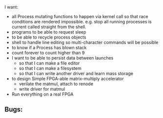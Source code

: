 I want:
- all Process mutating functions to happen via kernel call so that race conditions are rendered impossible. e.g. stop all running processes is current called straight from the shell.
- programs to be able to request sleep
- to  be able to recycle process objects
- shell to handle line editing so multi-character commands will be possible
- to know if a Process has blown stack
- count forever to count higher than 9
- I want to be able to persist data between launches
    - so that I can make a file editor
    - so that I can make a filesystem
    - so that I can write another driver and learn mass storage
- to design Simple FPGA-able matrix-multiply accelerator
    - verilate the matmul, attach to renode
    - write driver for matmul
- Run everything on a real FPGA

Bugs:
-
